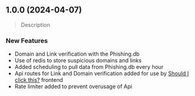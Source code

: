 ## 1.0.0 (2024-04-07)

> Description

### New Features

* Domain and Link verification with the Phishing.db
* Use of redis to store suspicious domains and links
* Added scheduling to pull data from Phishing.db every hour
* Api routes for Link and Domain verification added for use
  by [Should I click this?](https://github.com/vatdaell/should-i-click-this-frontend) frontend
* Rate limiter added to prevent overusage of Api
